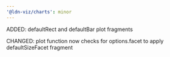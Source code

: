 ```yaml
---
'@ldn-viz/charts': minor
---
```


ADDED: defaultRect and defaultBar plot fragments

CHANGED: plot function now checks for options.facet to apply defaultSizeFacet fragment
